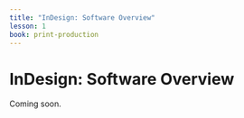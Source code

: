 ```yaml
---
title: "InDesign: Software Overview"
lesson: 1
book: print-production
---
```


# InDesign: Software Overview

Coming soon.
